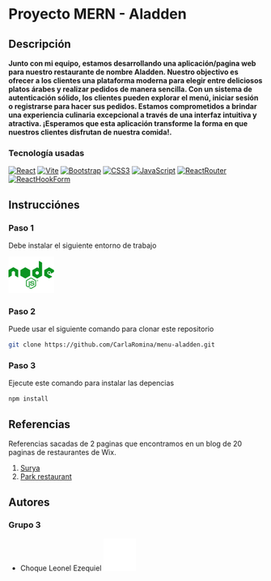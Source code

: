 # Proyecto MERN - Aladden

## Descripción
**Junto con mi equipo, estamos desarrollando una aplicación/pagina web para nuestro restaurante de nombre Aladden. Nuestro objectivo es ofrecer a los clientes una plataforma moderna para elegir entre deliciosos platos árabes y realizar pedidos de manera sencilla. Con un sistema de autenticación sólido, los clientes pueden explorar el menú, iniciar sesión o registrarse para hacer sus pedidos. Estamos comprometidos a brindar una experiencia culinaria excepcional a través de una interfaz intuitiva y atractiva. ¡Esperamos que esta aplicación transforme la forma en que nuestros clientes disfrutan de nuestra comida!.**

### Tecnología usadas
[![React][React]][React-url]
[![Vite][Vite]][Vite-url]
[![Bootstrap][Bootstrap]][Bootstrap-url]
[![CSS3][CSS3]][CSS3-url]
[![JavaScript][JavaScript]][JavaScript-url]
[![ReactRouter][ReactRouter]][ReactRouter-url]
[![ReactHookForm][ReactHookForm]][ReactHookForm-url]


## Instrucciónes

### Paso 1
Debe instalar el siguiente entorno de trabajo

[![NodeJS][NodeJS]][nodejs-url]

### Paso 2
Puede usar el siguiente comando para clonar este repositorio
```bash
git clone https://github.com/CarlaRomina/menu-aladden.git
```
### Paso 3
Ejecute este comando para instalar las depencias
```bash
npm install 
```

## Referencias
Referencias sacadas de 2 paginas que encontramos en un blog de 20 paginas de restaurantes de Wix.
1. [Surya](https://www.suryarestaurants.com/)
1. [Park restaurant](https://www.parkresto.com/)

## Autores

### Grupo 3
- Choque Leonel Ezequiel [![gitHub][gitHub]][Choque	Leonel Ezequiel]

<!-- MARKDOWN LINKS & IMAGES -->
[NodeJS]:src/assets/icons/node.svg
[nodejs-url]: https://nodejs.org/en

[Choque	Leonel Ezequiel]: https://github.com/Leonel2099

[React]:https://img.shields.io/badge/React-%2320232a.svg?style=for-the-badge&logo=React&logoColor=%2361DAFB
[React-url]: https://React.dev/

[Bootstrap]:https://img.shields.io/badge/Bootstrap-%238511FA.svg?style=for-the-badge&logo=Bootstrap&logoColor=white
[Bootstrap-url]:https://getBootstrap.com/

[CSS3]:https://img.shields.io/badge/CSS3-%231572B6.svg?style=for-the-badge&logo=CSS3&logoColor=white
[CSS3-url]:https://developer.mozilla.org/es/docs/Web/CSS

[JavaScript]:https://img.shields.io/badge/JavaScript-%23323330.svg?style=for-the-badge&logo=JavaScript&logoColor=%23F7DF1E
[JavaScript-url]:https://developer.mozilla.org/es/docs/Web/JavaScript

[Vite]:https://img.shields.io/badge/Vite-%23646CFF.svg?style=for-the-badge&logo=Vite&logoColor=white
[Vite-url]:https://Vitejs.dev/

[ReactRouter]:https://img.shields.io/badge/React_Router-CA4245?style=for-the-badge&logo=React-router&logoColor=white
[ReactRouter-url]:https://www.npmjs.com/package/react-router-dom

[ReactHookForm]:https://img.shields.io/badge/React%20Hook%20Form-%23EC5990.svg?style=for-the-badge&logo=Reacthookform&logoColor=white
[ReactHookForm-url]:https://react-hook-form.com/get-started

[gitHub]: src/assets/icons/icons8-github-32.svg
